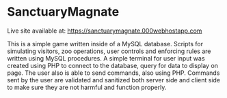 # SanctuaryMagnate
Live site available at: https://sanctuarymagnate.000webhostapp.com

This is a simple game written inside of a MySQL database.
Scripts for simulating visitors, zoo operations, user controls and enforcing rules are written using MySQL procedures.
A simple terminal for user input was created using PHP to connect to the database, query for data to display on page.
The user also is able to send commands, also using PHP.
Commands sent by the user are validated and sanitized both server side and client side to make sure they are not harmful and function properly.
